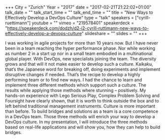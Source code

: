 +++
City = "Zurich"
Year = "2017"
date = "2017-02-21T21:22:02+01:00"
talk_date = ""
talk_start_time = ""
talk_end_time = ""
title = "New Ways to Effectively Develop a DevOps Culture"
type = "talk"
speakers = ["cyrill-ruettimann"]
youtube = ""
vimeo = "219578401"
speakerdeck = "https://speakerdeck.com/dodzh/d2-i2-cyrill-ruttimann-new-ways-to-effectively-develop-a-devops-culture"
slideshare = ""
slides = ""
+++

I was working in agile projects for more than 10 years now. But I have never been in a
team reaching the hyper performance phase. Nor while working as number 2 in a start up
nor in a small team embodied in a multinational global player. With DevOps, new
specialists joining the team. The diversity grows and that will it not make easier to
develop such a culture. Kaikaku, that’s the Japanese word for breaking off, doing
experiments and implement disruptive changes if needed. That’s the recipe to develop a
highly performing team or to find new ways. I had the chance to learn and implement three
different methods which support such a culture. The results while applying those methods
where stunning – positively. My hands-on experience with Lego Serious Play, Complex
Problem Solving and Foursight have clearly shown, that it is worth to think outside the
box and to left behind traditional management instruments. Culture is more important than
before. To build bridges and solutions as a team is a core competence in a DevOps team.
Those three methods will enrich your way to develop a DevOps culture. In my presentation,
I will introduce the three methods based on real-life applications and will show you, how
they can help to build bridges.
